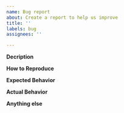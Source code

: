 ```yaml
---
name: Bug report
about: Create a report to help us improve
title: ''
labels: bug
assignees: ''

---
```


<!--
Replace all the comments below with answers.
Attach screenshots or videos showing the bug, if possible.

In your CemuTASTools directory - the directory containing CemuTASTools.exe - there should be a log file named log.txt.
For us to properly diagnose this bug, you must upload this file.
It is typically located at C:\Program Files\CemuTASTools\log.txt, unless a custom installation directory was set during the installation of CemuTASTools.

Before submitting the bug report, ask yourself these questions:
- Does it only happen on any device other than a 64-bit Windows 10 PC?
- Does it only happen on incompatible Cemu, Cemu hook, and/or CemuTASTools versions?
- Does it only happen with certain Cemu hook code patches enabled?
- Does it only happen with certain Cemu graphic packs enabled?
- Does it only happen with an Intel GPU?
- Does it only happen in titles rated Runs or lower, rated Unknown, or not present in the Cemu Compatibility List (http://compat.cemu.info)?
- Does it only happen with a modified Cemu, Cemu hook, or CemuTASTools client?
If the answer to any of these questions is "yes," the bug report is invalid and should not be submitted.

Please delete this comment before submitting the bug report.
-->

**Decription**
<!-- Give a general description of what goes wrong. -->

**How to Reproduce**
<!--
Use Markdown numbered lists, like so:
1. foo
2. bar
3. baz
-->

**Expected Behavior**
<!-- What did you expect to happen? -->

**Actual Behavior**
<!-- What actually happened? -->

**Anything else**
<!-- Add anything else here. -->
